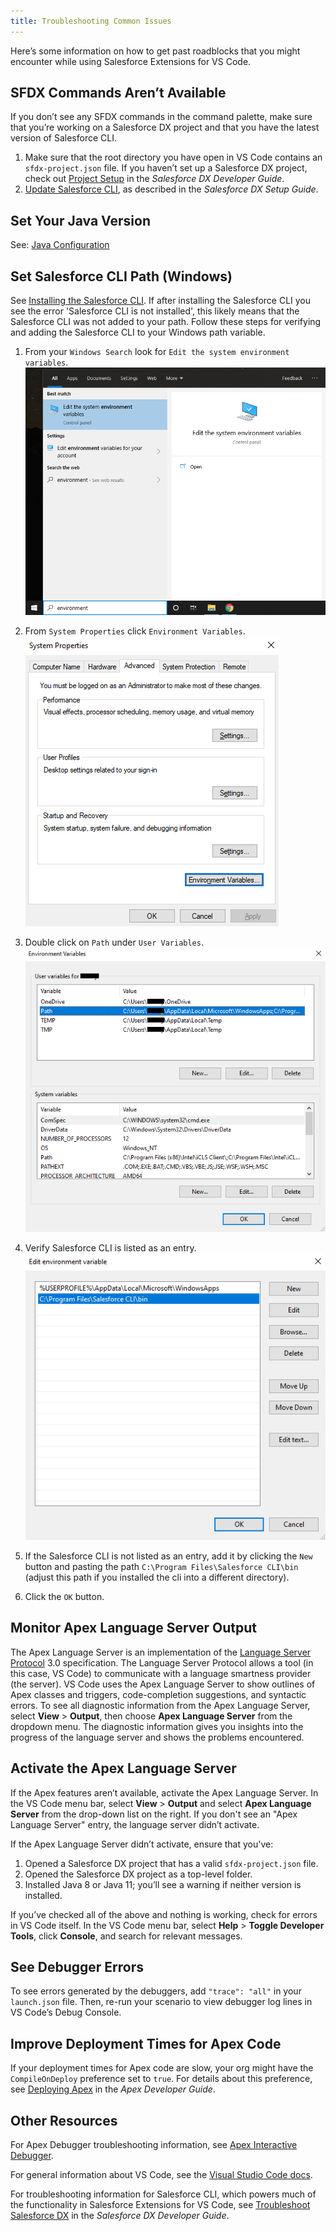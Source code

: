 ```yaml
---
title: Troubleshooting Common Issues
---
```


Here’s some information on how to get past roadblocks that you might encounter while using Salesforce Extensions for VS Code.

## SFDX Commands Aren’t Available

If you don’t see any SFDX commands in the command palette, make sure that you’re working on a Salesforce DX project and that you have the latest version of Salesforce CLI.

1. Make sure that the root directory you have open in VS Code contains an `sfdx-project.json` file. If you haven’t set up a Salesforce DX project, check out [Project Setup](https://developer.salesforce.com/docs/atlas.en-us.sfdx_dev.meta/sfdx_dev/sfdx_dev_workspace_setup.htm) in the _Salesforce DX Developer Guide_.
2. [Update Salesforce CLI](https://developer.salesforce.com/docs/atlas.en-us.sfdx_setup.meta/sfdx_setup/sfdx_setup_update_cli.htm), as described in the _Salesforce DX Setup Guide_.

## Set Your Java Version

See: [Java Configuration](getting-started/java-setup)

## Set Salesforce CLI Path (Windows)

See [Installing the Salesforce CLI](https://developer.salesforce.com/tools/sfdxcli). If after installing the Salesforce CLI you see the error 'Salesforce CLI is not installed', this likely means that the Salesforce CLI was not added to your path. Follow these steps for verifying and adding the Salesforce CLI to your Windows path variable.

1. From your `Windows Search` look for `Edit the system environment variables`.
   ![Windows Search](../images/troubleshooting_set_cli_path.1.png)

1. From `System Properties` click `Environment Variables`.
   ![System Properties](../images/troubleshooting_set_cli_path.2.png)

1. Double click on `Path` under `User Variables`.
   ![User Variables](../images/troubleshooting_set_cli_path.3.png)

1. Verify Salesforce CLI is listed as an entry.
   ![Path View](../images/troubleshooting_set_cli_path.4.png)

1. If the Salesforce CLI is not listed as an entry, add it by clicking the `New` button and pasting the path `C:\Program Files\Salesforce CLI\bin` (adjust this path if you installed the cli into a different directory).

1. Click the `OK` button.

## Monitor Apex Language Server Output

The Apex Language Server is an implementation of the [Language Server Protocol](https://github.com/Microsoft/language-server-protocol) 3.0 specification. The Language Server Protocol allows a tool (in this case, VS Code) to communicate with a language smartness provider (the server). VS Code uses the Apex Language Server to show outlines of Apex classes and triggers, code-completion suggestions, and syntactic errors. To see all diagnostic information from the Apex Language Server, select **View** > **Output**, then choose **Apex Language Server** from the dropdown menu. The diagnostic information gives you insights into the progress of the language server and shows the problems encountered.

## Activate the Apex Language Server

If the Apex features aren’t available, activate the Apex Language Server. In the VS Code menu bar, select **View** > **Output** and select **Apex Language Server** from the drop-down list on the right. If you don't see an "Apex Language Server" entry, the language server didn’t activate.

If the Apex Language Server didn’t activate, ensure that you've:

1. Opened a Salesforce DX project that has a valid `sfdx-project.json` file.
1. Opened the Salesforce DX project as a top-level folder.
1. Installed Java 8 or Java 11; you’ll see a warning if neither version is installed.

If you’ve checked all of the above and nothing is working, check for errors in VS Code itself. In the VS Code menu bar, select **Help** > **Toggle Developer Tools**, click **Console**, and search for relevant messages.

## See Debugger Errors

To see errors generated by the debuggers, add `"trace": "all"` in your `launch.json` file. Then, re-run your scenario to view debugger log lines in VS Code’s Debug Console.

## Improve Deployment Times for Apex Code

If your deployment times for Apex code are slow, your org might have the `CompileOnDeploy` preference set to `true`. For details about this preference, see [Deploying Apex](https://developer.salesforce.com/docs/atlas.en-us.apexcode.meta/apexcode/apex_deploying.htm) in the _Apex Developer Guide_.

## Other Resources

For Apex Debugger troubleshooting information, see [Apex Interactive Debugger](../apex/interactive-debugger).

For general information about VS Code, see the [Visual Studio Code docs](https://code.visualstudio.com/docs).

For troubleshooting information for Salesforce CLI, which powers much of the functionality in Salesforce Extensions for VS Code, see [Troubleshoot Salesforce DX](https://developer.salesforce.com/docs/atlas.en-us.sfdx_dev.meta/sfdx_dev/sfdx_dev_troubleshoot.htm) in the _Salesforce DX Developer Guide_.
